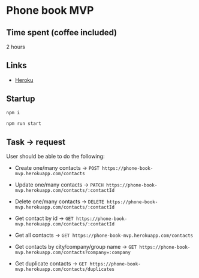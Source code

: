 # Phone book MVP

## Time spent (coffee included)

2 hours

## Links

* [Heroku](https://phone-book-mvp.herokuapp.com)

## Startup

```sh
npm i

npm run start
```

## Task -> request

User should be able to do the following:

* Create one/many contacts ->
```POST https://phone-book-mvp.herokuapp.com/contacts```

* Update one/many contacts ->
```PATCH https://phone-book-mvp.herokuapp.com/contacts/:contactId```

* Delete one/many contacts ->
```DELETE https://phone-book-mvp.herokuapp.com/contacts/:contactId```

* Get contact by id ->
```GET https://phone-book-mvp.herokuapp.com/contacts/:contactId```

* Get all contacts ->
```GET https://phone-book-mvp.herokuapp.com/contacts```

* Get contacts by city/company/group name ->
```GET https://phone-book-mvp.herokuapp.com/contacts?company=:company```

* Get duplicate contacts ->
```GET https://phone-book-mvp.herokuapp.com/contacts/duplicates```
